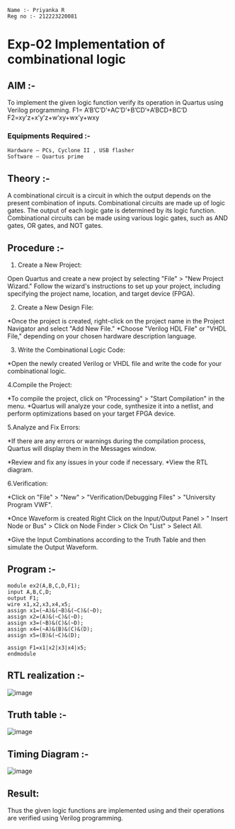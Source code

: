 ```
Name :- Priyanka R
Reg no :- 212223220081
```
# Exp-02 Implementation of combinational logic
 
## AIM :-
To implement the given logic function verify its operation in Quartus using Verilog programming.
 F1= A’B’C’D’+AC’D’+B’CD’+A’BCD+BC’D
F2=xy’z+x’y’z+w’xy+wx’y+wxy
 
### Equipments Required :-
    Hardware – PCs, Cyclone II , USB flasher
    Software – Quartus prime

## Theory :-
A combinational circuit is a circuit in which the output depends on the present
combination of inputs. Combinational circuits are made up of logic gates. The output of
each logic gate is determined by its logic function. Combinational circuits can be made
using various logic gates, such as AND gates, OR gates, and NOT gates.

## Procedure :- 
1. Create a New Project:

Open Quartus and create a new project by selecting "File" > "New Project
Wizard."
Follow the wizard's instructions to set up your project, including specifying the
project name, location, and target device (FPGA).

2. Create a New Design File:

*Once the project is created, right-click on the project name in the Project Navigator
and select "Add New File."
*Choose "Verilog HDL File" or "VHDL File," depending on your chosen hardware
description language.

3. Write the Combinational Logic Code:

*Open the newly created Verilog or VHDL file and write the code for your
combinational logic.

4.Compile the Project:

*To compile the project, click on "Processing" > "Start Compilation" in the
menu.
*Quartus will analyze your code, synthesize it into a netlist, and perform
optimizations based on your target FPGA device.

5.Analyze and Fix Errors:

*If there are any errors or warnings during the compilation process,
Quartus will display them in the Messages window.

*Review and fix any issues in your code if necessary.
*View the RTL diagram.

6.Verification: 

*Click on "File" > "New" > "Verification/Debugging Files" > "University
Program VWF".

*Once Waveform is created Right Click on the Input/Output Panel > " Insert
Node or Bus" > Click on Node Finder > Click On "List" > Select All.

*Give the Input Combinations according to the Truth Table and then simulate
the Output Waveform.


## Program :-
```
module ex2(A,B,C,D,F1);
input A,B,C,D;
output F1;
wire x1,x2,x3,x4,x5;
assign x1=(~A)&(~B)&(~C)&(~D);
assign x2=(A)&(~C)&(~D);
assign x3=(~B)&(C)&(~D);
assign x4=(~A)&(B)&(C)&(D);
assign x5=(B)&(~C)&(D);

assign F1=x1|x2|x3|x4|x5;
endmodule
```

## RTL realization :-
![image](https://github.com/Raji1009/Experiment--02-Implementation-of-combinational-logic-/assets/89059861/f641d595-a84e-4d80-9082-a721e724ee09)

## Truth table :-
![image](https://github.com/Raji1009/Experiment--02-Implementation-of-combinational-logic-/assets/89059861/b569bbc1-d572-4fc8-81e3-8470c5f7be88)

## Timing Diagram :-
![image](https://github.com/Raji1009/Experiment--02-Implementation-of-combinational-logic-/assets/89059861/14a6b9c3-6847-41a5-8b04-837bd18bc4c2)

## Result:
Thus the given logic functions are implemented using  and their operations are verified using Verilog programming.

